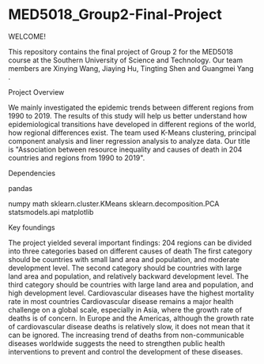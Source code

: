 # MED5018_Group2-Final-Project

WELCOME!

This repository contains the final project of Group 2 for the MED5018 course at the Southern University of Science and Technology. Our team members are Xinying Wang, Jiaying Hu, Tingting Shen and Guangmei Yang .


Project Overview

We mainly investigated the epidemic trends between different regions from 1990 to 2019. The results of this study will help us better understand how epidemiological transitions have developed in different regions of the world, how regional differences exist. The team used K-Means clustering, principal component analysis and liner regression analysis to analyze data. Our title is "Association between resource inequality and causes of death in 204 countries and regions from 1990 to 2019".


Dependencies

pandas 

numpy 
math 
sklearn.cluster.KMeans 
sklearn.decomposition.PCA 
statsmodels.api 
matplotlib 


Key foundings

The project yielded several important findings:
204 regions can be divided into three categories based on different causes of death
The first category should be countries with small land area and population, and moderate development level. The second category should be countries with large land area and population, and relatively backward development level. The third category should be countries with large land area and population, and high development level.
Cardiovascular diseases have the highest mortality rate in most countries
Cardiovascular disease remains a major health challenge on a global scale, especially in Asia, where the growth rate of deaths is of concern. In Europe and the Americas, although the growth rate of cardiovascular disease deaths is relatively slow, it does not mean that it can be ignored.
The increasing trend of deaths from non-communicable diseases worldwide suggests the need to strengthen public health interventions to prevent and control the development of these diseases.

